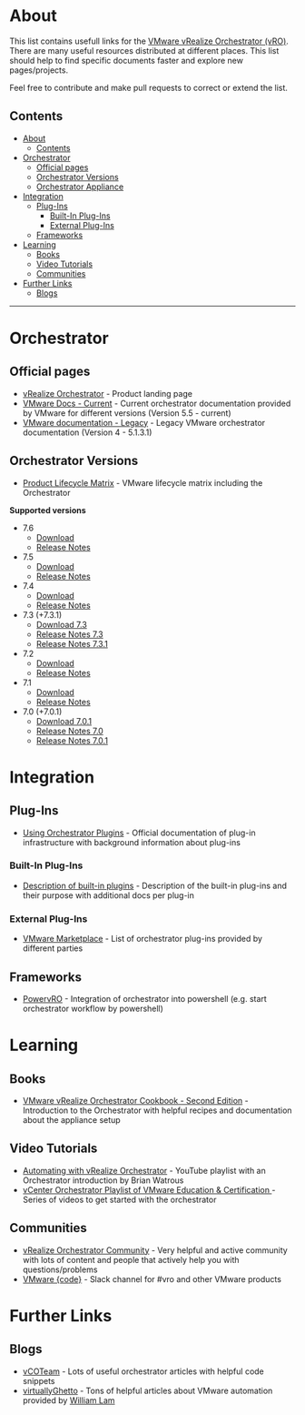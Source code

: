 # About

This list contains usefull links for the [VMware vRealize Orchestrator (vRO)](https://www.vmware.com/products/vrealize-orchestrator.html). There are many useful resources distributed at different places. This list should help to find specific  documents faster and explore new pages/projects.

Feel free to contribute and make pull requests to correct or extend the list.


## Contents

<!-- TOC -->

- [About](#about)
    - [Contents](#contents)
- [Orchestrator](#orchestrator)
    - [Official pages](#official-pages)
    - [Orchestrator Versions](#orchestrator-versions)
    - [Orchestrator Appliance](#orchestrator-appliance)
- [Integration](#integration)
    - [Plug-Ins](#plug-ins)
        - [Built-In Plug-Ins](#built-in-plug-ins)
        - [External Plug-Ins](#external-plug-ins)
    - [Frameworks](#frameworks)
- [Learning](#learning)
    - [Books](#books)
    - [Video Tutorials](#video-tutorials)
    - [Communities](#communities)
- [Further Links](#further-links)
    - [Blogs](#blogs)

<!-- /TOC -->

---

# Orchestrator

## Official pages

- [vRealize Orchestrator](https://www.vmware.com/products/vrealize-orchestrator.html) - Product landing page
- [VMware Docs - Current](https://docs.vmware.com/en/vRealize-Orchestrator/index.html) - Current orchestrator documentation provided by VMware for different versions (Version 5.5 - current)
- [VMware documentation - Legacy](https://www.vmware.com/support/pubs/orchestrator_pubs.html) - Legacy VMware orchestrator documentation (Version 4 - 5.1.3.1)

## Orchestrator Versions

- [Product Lifecycle Matrix](https://www.vmware.com/content/dam/digitalmarketing/vmware/en/pdf/support/product-lifecycle-matrix.pdf) - VMware lifecycle matrix including the Orchestrator

**Supported versions**
- 7.6
    - [Download](https://my.vmware.com/web/vmware/info/slug/infrastructure_operations_management/vmware_vrealize_automation/7_6)
    - [Release Notes](https://docs.vmware.com/en/vRealize-Orchestrator/7.6/rn/VMware-vRealize-Orchestrator-76-Release-Notes.html)
- 7.5
    - [Download](https://my.vmware.com/web/vmware/info/slug/infrastructure_operations_management/vmware_vrealize_automation/7_5)
    - [Release Notes](https://docs.vmware.com/en/vRealize-Orchestrator/7.5/rn/vRealize-Orchestrator-75-Release-Notes.html)
- 7.4
   - [Download](https://my.vmware.com/web/vmware/info/slug/infrastructure_operations_management/vmware_vrealize_automation/7_4)
    - [Release Notes](https://docs.vmware.com/en/vRealize-Orchestrator/7.4/rn/VMware-vRealize-Orchestrator-74.html)
- 7.3 (+7.3.1)
   - [Download 7.3](https://my.vmware.com/web/vmware/info/slug/infrastructure_operations_management/vmware_vrealize_automation/7_3)
    - [Release Notes 7.3](https://docs.vmware.com/en/vRealize-Orchestrator/7.3/rn/vrealize-orchestrator-73-release-notes.html)
    - [Release Notes 7.3.1](https://docs.vmware.com/en/vRealize-Orchestrator/7.3.1/rn/VMware-vRealize-Orchestrator-731.html)
- 7.2
    - [Download](https://my.vmware.com/web/vmware/info/slug/infrastructure_operations_management/vmware_vrealize_automation/7_2)
    - [Release Notes](https://docs.vmware.com/en/vRealize-Orchestrator/7.2/rn/vrealize-orchestrator-72-release-notes.html)
- 7.1
    - [Download](https://my.vmware.com/web/vmware/info/slug/infrastructure_operations_management/vmware_vrealize_automation/7_1)
    - [Release Notes](https://docs.vmware.com/en/vRealize-Orchestrator/7.1/rn/vrealize-orchestrator-71-release-notes.html)
- 7.0 (+7.0.1)
    - [Download 7.0.1](https://my.vmware.com/web/vmware/info/slug/infrastructure_operations_management/vmware_vrealize_automation/7_0)
    - [Release Notes 7.0](https://docs.vmware.com/en/vRealize-Orchestrator/7.0/rn/vrealize-orchestrator-70-release-notes.html)
    - [Release Notes 7.0.1](https://docs.vmware.com/en/vRealize-Orchestrator/7.0/rn/vrealize-orchestrator-701-release-notes.html)

# Integration

## Plug-Ins

- [Using Orchestrator Plugins](https://docs.vmware.com/en/vRealize-Orchestrator/7.6/com.vmware.vrealize.orchestrator-use-plugins.doc/GUID-DE4B52A2-C2F2-4FF3-8A9C-9247427A9907.html) - Official documentation of plug-in infrastructure with background information about plug-ins

### Built-In Plug-Ins
- [Description of built-in plugins](https://docs.vmware.com/en/vRealize-Orchestrator/7.6/com.vmware.vrealize.orchestrator-use-plugins.doc/GUID74B39140-439F-4B59-ACE0-4DFA18E2C58F.html) - Description of the built-in plug-ins and their purpose with additional docs per plug-in

### External Plug-Ins

- [VMware Marketplace](https://marketplace.vmware.com/vsx/?product=3458,1890,1891,1892,1893,1896&contentType=63) - List of orchestrator plug-ins provided by different parties 

## Frameworks
- [PowervRO](https://github.com/jakkulabs/PowervRO) - Integration of orchestrator into powershell (e.g. start orchestrator workflow by powershell)

# Learning

## Books

- [VMware vRealize Orchestrator Cookbook - Second Edition](https://www.packtpub.com/virtualization-and-cloud/vmware-vrealize-orchestrator-cookbook-second-edition) - Introduction to the Orchestrator with helpful recipes and documentation about the appliance setup 

## Video Tutorials

- [Automating with vRealize Orchestrator](https://www.youtube.com/playlist?list=PL1JSSDnw-d0ETv0GM6KOUoVKg_M-IFwzi) - YouTube playlist with an Orchestrator introduction by Brian Watrous
- [vCenter Orchestrator Playlist of VMware Education & Certification
](https://www.youtube.com/playlist?list=PL6611Q6qmwxX6eVkJqsBJboke0MnFFkF2) - Series of videos to get started with the orchestrator

## Communities

- [vRealize Orchestrator Community](https://communities.vmware.com/community/vmtn/vrealize/orchestrator/overview) - Very helpful and active community with lots of content and people that actively help you with questions/problems
- [VMware {code}](https://code.vmware.com/join) - Slack channel for #vro and other VMware products

# Further Links

## Blogs

- [vCOTeam](https://www.vcoteam.info/) - Lots of useful orchestrator articles with helpful code snippets
- [virtuallyGhetto](https://www.virtuallyghetto.com/) - Tons of helpful articles about VMware automation provided by [William Lam](https://github.com/lamw)

